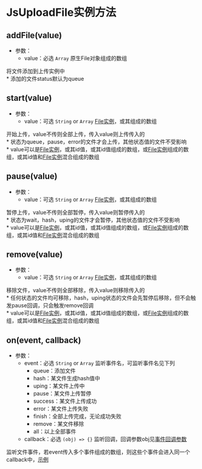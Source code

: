 # JsUploadFile实例方法

## addFile(value)

+ 参数：
  + value：必选 `Array` 原生File对象组成的数组

将文件添加到上传实例中<br>* 添加的文件status默认为queue

## start(value)

+ 参数：
  + value：可选 `String` or `Array` [File实例](/usage/file-attr.md)，或其组成的数组

开始上传，value不传则全部上传，传入value则上传传入的
<br>* 状态为queue，pause，error的文件才会上传，其他状态值的文件不受影响
<br>* value可以是[File实例](/usage/file-attr.md)，或其id值，或其id值组成的数组，或[File实例](/usage/file-attr.md)组成的数组，或其id值和[File实例](/usage/file-attr.md)混合组成的数组

## pause(value)

+ 参数：
  + value：可选 `String` or `Array` [File实例](/usage/file-attr.md)，或其组成的数组

暂停上传，value不传则全部暂停，传入value则暂停传入的
<br>* 状态为wait，hash，uping的文件才会暂停，其他状态值的文件不受影响
<br>* value可以是[File实例](/usage/file-attr.md)，或其id值，或其id值组成的数组，或[File实例](/usage/file-attr.md)组成的数组，或其id值和[File实例](/usage/file-attr.md)混合组成的数组

## remove(value)

+ 参数：
  + value：可选 `String` or `Array` [File实例](/usage/file-attr.md)，或其组成的数组

移除文件，value不传则全部移除，传入value则移除传入的
<br>* 任何状态的文件均可移除，hash，uping状态的文件会先暂停后移除，但不会触发pause回调，只会触发remove回调
<br>* value可以是[File实例](/usage/file-attr.md)，或其id值，或其id值组成的数组，或[File实例](/usage/file-attr.md)组成的数组，或其id值和[File实例](/usage/file-attr.md)混合组成的数组

## on(event, callback)

+ 参数：
  + event：必选 `String` or `Array` 监听事件名，可监听事件名见下列
    + queue：添加文件
    + hash：某文件生成hash值中
    + uping：某文件上传中
    + pause：某文件上传暂停
    + success：某文件上传成功
    + error：某文件上传失败
    + finish：全部上传完成，无论成功失败
    + remove：某文件移除
    + all：以上全部事件
  + callback：必选 `(obj) => {}` 监听回调，回调参数obj见[事件回调参数](/usage/cb-params.md)

监听文件事件，若event传入多个事件组成的数组，则这些个事件会进入同一个callback中，[示例](/example/eg-onevent.md)

